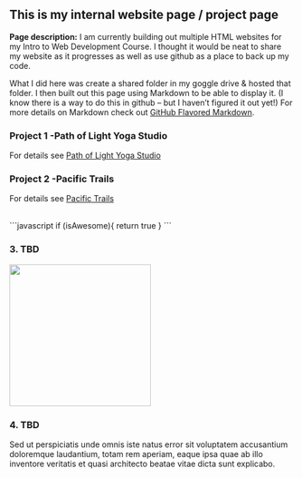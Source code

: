 ## This is my internal website page / project page



**Page description:** I am currently building out multiple HTML websites for my Intro to Web Development Course. I thought it would be neat to share my website as it progresses as well as use github as a place to back up my code. 

What I did here was create a shared folder in my goggle drive & hosted that folder. I then built out this page using Markdown to be able to display it. (I know there is a way to do this in github – but I haven’t figured it out yet!) For more details on Markdown check out [GitHub Flavored Markdown](https://guides.github.com/features/mastering-markdown/). 
 




### Project 1 -Path of Light Yoga Studio
  For details see [Path of Light Yoga Studio](https://6l5z9ladle9ygtrkfnzxgw-on.drv.tw/HTML/PathOfLightYoga/Index.html)




### Project 2 -Pacific Trails
  For details see [Pacific Trails](https://6l5z9ladle9ygtrkfnzxgw-on.drv.tw/HTML/PacificTrails/Index.html)
<br>





</br>
```javascript
if (isAwesome){
  return true
}
```

### 3. TBD

<img img width="250" height="250" src="images/dummy_thumbnail.jpg?raw=true"/>

### 4. TBD  

Sed ut perspiciatis unde omnis iste natus error sit voluptatem accusantium doloremque laudantium, totam rem aperiam, eaque ipsa quae ab illo inventore veritatis et quasi architecto beatae vitae dicta sunt explicabo. 


